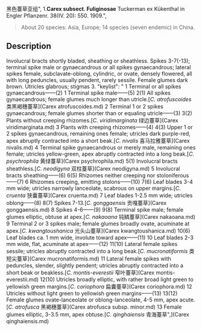 黑色薹草亚组",
1.**Carex subsect. Fuliginosae** Tuckerman ex Kükenthal in Engler Pflanzenr. 38(IV. 20): 550. 1909.",

> About 20 species: Asia, Europe; 14 species (seven endemic) in China.

## Description
Involucral bracts shortly bladed, sheathing or sheathless. Spikes 3-7(-13); terminal spike male or gynaecandrous or all spikes gynaecandrous; lateral spikes female, subclavate-oblong, cylindric, or ovate, densely flowered, all with long peduncles, usually pendent, rarely sessile. Female glumes dark brown. Utricles glabrous; stigmas 3.
  "keylist": "
1 Terminal or all spikes gynaecandrous——(2)
1 Terminal spike male——(5)
2(1) All spikes gynaecandrous; female glumes much longer than utricle.[*C. atrofuscoides* 类黑褐穗薹草](Carex atrofuscoides.md)
2 Terminal 1 or 2 spikes gynaecandrous; female glumes shorter than or equaling utricle——(3)
3(2) Plants without creeping rhizomes.[*C. viridimarginata* 绿边薹草](Carex viridimarginata.md)
3 Plants with creeping rhizomes——(4)
4(3) Upper 1 or 2 spikes gynaecandrous, remaining ones female; utricles dark purple-red, apex abruptly contracted into a short beak.[*C. nivalis* 喜马拉雅薹草](Carex nivalis.md)
4 Terminal spike gynaecandrous or merely male, remaining ones female; utricles yellow-green, apex abruptly contracted into a long beak.[*C. psychrophila* 黄绿薹草](Carex psychrophila.md)
5(1) Involucral bracts sheathless.[*C. neodigyna* 双柱薹草](Carex neodigyna.md)
5 Involucral bracts sheathing——(6)
6(5) Rhizomes neither creeping nor stoloniferous——(7)
6 Rhizomes creeping, emitting stolons——(10)
7(6) Leaf blades 3-4 mm wide; utricles narrowly lanceolate, scabrous on upper margins.[*C. cruenta* 狭囊薹草](Carex cruenta.md)
7 Leaf blades 1-2.5 mm wide; utricles oblong——(8)
8(7) Spikes 7-13.[*C. gonggaensis* 贡嘎薹草](Carex gonggaensis.md)
8 Spikes 4-6——(9)
9(8) Terminal spike male; female glumes elliptic, obtuse at apex.[*C. nakaoana* 钝鳞薹草](Carex nakaoana.md)
9 Terminal 2 or 3 spikes male; female glumes broadly ovate, acuminate at apex.[*C. kwangtoushanica* 光头山薹草](Carex kwangtoushanica.md)
10(6) Leaf blades ca. 1 mm wide, involute toward apex——(11)
10 Leaf blades 2-3 mm wide, flat, acuminate at apex——(12)
11(10) Lateral female spikes sessile; utricles abruptly contracted into a long beak.[*C. mucronatiformis* 类短尖薹草](Carex mucronatiformis.md)
11 Lateral female spikes with peduncles, slender, slightly pendent; utricles abruptly contracted into a short beak or beakless.[*C. montis-everestii* 窄叶薹草](Carex montis-everestii.md)
12(10) Utricles broadly elliptic, with rather broad light green to yellowish green margins.[*C. coriophora* 扁囊薹草](Carex coriophora.md)
12 Utricles without light green to yellowish green margins——(13)
13(12) Female glumes ovate-lanceolate or oblong-lanceolate, 4-5 mm, apex acute.[*C. atrofusca* 黑褐穗薹草](Carex atrofusca subsp. minor.md)
13 Female glumes elliptic, 3-3.5 mm, apex obtuse.[*C. qinghaiensis* 青海薹草",](Carex qinghaiensis.md)
